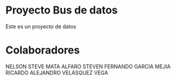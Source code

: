 # Proyecto Bus de datos

Este es un proyecto de datos

# Colaboradores

NELSON STEVE MATA ALFARO
STEVEN FERNANDO GARCIA MEJIA
RICARDO ALEJANDRO VELASQUEZ VEGA

